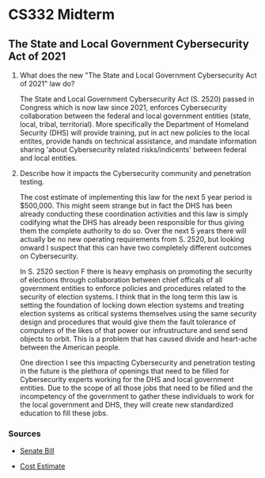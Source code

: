 # CS332 Midterm

## The State and Local Government Cybersecurity Act of 2021

 1. What does the new "The State and Local Government Cybersecurity Act of 2021" law do?
 
	The State and Local Government Cybersecurity Act (S. 2520) passed in Congress which
	is now law since 2021, enforces Cybersecurity collaboration between the federal and
	local government entities (state, local, tribal, territorial). More specifically the
	Department of Homeland Security (DHS) will provide training, put in act new policies
	to the local entites, provide hands on technical assistance, and mandate information
	sharing 'about Cybersecurity related risks/indicents' between federal and local entities.
 
 2. Describe how it impacts the Cybersecurity community and penetration testing.
 
	The cost estimate of implementing this law for the next 5 year period is $500,000. This
	might seem strange but in fact the DHS has been already conducting these coordination
	activities and this law is simply codifying what the DHS has already been responsible for
	thus giving them the complete authority to do so. Over the next 5 years there will actually
	be no new operating requirements from S. 2520, but looking onward I suspect that this can
	have two completely different outcomes on Cybersecurity.

	In S. 2520 section F there is heavy emphasis on promoting the security of elections through
	collaboration between chief officals of all government entities to enforce policies and 
	procedures related to the security of election systems. I think that in the long term this
	law is setting the foundation of locking down election systems and treating election systems
	as critical systems themselves using the same security design and procedures that would give
	them the fault tolerance of computers of the likes of that power our infrustructure and send
	send objects to orbit. This is a problem that has caused divide and heart-ache between the 
	American people.

	One direction I see this impacting Cybersecurity and penetration testing in the future is 
	the plethora of openings that need to be filled for Cybersecurity experts working for the 
	DHS and local government entities. Due to the scope of all those jobs that need to be filled 
	and the incompetency of the government to gather these individuals to work for the local
	government and DHS, they will create new standardized education to fill these jobs.

	

### Sources

 - [Senate Bill](https://www.congress.gov/bill/117th-congress/senate-bill/2520/text)

 - [Cost Estimate](https://www.cbo.gov/publication/57504) 
